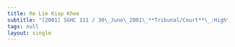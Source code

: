 ```yaml
---
title: Re Lim Kiap Khee
subtitle: "[2001] SGHC 111 / 30\_June\_2001\_**Tribunal/Court**\_:High\_Court\_**Coram**\_:Chao\_Hick\_Tin\_JA;\_L\_P\_Thean\_JA;\_Yong\_Pung\_How\_CJ\_**Counsel\_Name(s)**\_:Aziz\_Tayabali\_(Aziz\_Tayabali\_&\_Associates)\_for\_the\_applicant;\_Respondent\_absent\_**Parties**\_:—"
tags: null
layout: single
---
```


